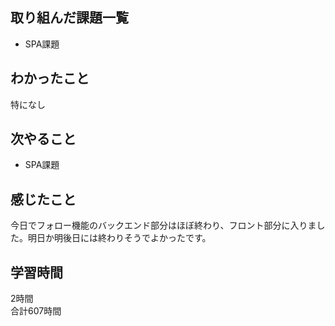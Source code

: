 ## 取り組んだ課題一覧
- SPA課題

## わかったこと
特になし

## 次やること
- SPA課題

## 感じたこと
今日でフォロー機能のバックエンド部分はほぼ終わり、フロント部分に入りました。明日か明後日には終わりそうでよかったです。

## 学習時間
2時間<br />
合計607時間